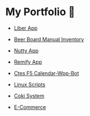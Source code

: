 # My Portfolio 📂


- [Liber App](https://github.com/jesusandres31/liber-app)

- [Beer Board Manual Inventory](https://github.com/jesusandres31/beer-board)

- [Nutty App](https://github.com/jesusandres31/nutty-app)

- [Remify App](https://github.com/jesusandres31/remify-app/)

- [Ctes F5 Calendar-Wpp-Bot](https://github.com/jesusandres31/corrientes-futbol-5/)

- [Linux Scripts](https://github.com/jesusandres31/devops/)

- [Coki System](https://github.com/jesusandres31/C-Sharp-dotnet-WinForms-App)

- [E-Commerce](https://github.com/jesusandres31/LAMP-webstore-app-guitar-pedals)


<!---
-->
